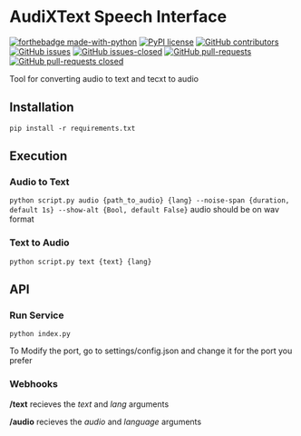 # AudiXText Speech Interface
[![forthebadge made-with-python](http://ForTheBadge.com/images/badges/made-with-python.svg)](https://www.python.org/)
[![PyPI license](https://img.shields.io/pypi/l/ansicolortags.svg)](https://pypi.python.org/pypi/ansicolortags/)
[![GitHub contributors](https://img.shields.io/github/contributors/JavierOramas/AudiXText.svg)](https://GitHub.com/JavierOramas/AudiXText/graphs/contributors/)
[![GitHub issues](https://img.shields.io/github/issues/JavierOramas/AudiXText.svg)](https://GitHub.com/JavierOramas/AudiXText/issues/)
[![GitHub issues-closed](https://img.shields.io/github/issues-closed/JavierOramas/AudiXText.svg)](https://GitHub.comJavierOramas/AudiXText/issues?q=is%3Aissue+is%3Aclosed)
[![GitHub pull-requests](https://img.shields.io/github/issues-pr/JavierOramas/AudiXText.svg)](https://GitHub.com/JavierOramas/AudiXText/pull/)
[![GitHub pull-requests closed](https://img.shields.io/github/issues-pr-closed/JavierOramas/AudiXText.svg)](https://GitHub.com/JavierOramas/AudiXText/pull/)

Tool for converting audio to text and tecxt to audio

## Installation 

`pip install -r requirements.txt`

## Execution

### Audio to Text

`python script.py audio {path_to_audio} {lang} --noise-span {duration, default 1s} --show-alt {Bool, default False}`
audio should be on wav format

### Text to Audio

`python script.py text {text} {lang}`

## API

### Run Service

`python index.py`

To Modify the port, go to settings/config.json and change it for the port you prefer

### Webhooks

<b>/text</b> recieves the <i>text</i> and <i>lang</i> arguments

<b>/audio</b> recieves the <i>audio</i> and <i>language</i> arguments
